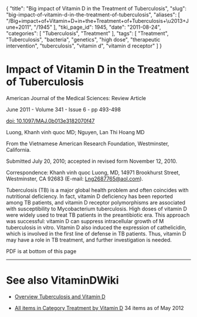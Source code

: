 {
    "title": "Big impact of Vitamin D in the Treatment of Tuberculosis",
    "slug": "big-impact-of-vitamin-d-in-the-treatment-of-tuberculosis",
    "aliases": [
        "/Big+impact+of+Vitamin+D+in+the+Treatment+of+Tuberculosis+\u2013+June+2011",
        "/1945"
    ],
    "tiki_page_id": 1945,
    "date": "2011-08-24",
    "categories": [
        "Tuberculosis",
        "Treatment"
    ],
    "tags": [
        "Treatment",
        "Tuberculosis",
        "bacteria",
        "genetics",
        "high dose",
        "therapeutic intervention",
        "tuberculosis",
        "vitamin d",
        "vitamin d receptor"
    ]
}


# Impact of Vitamin D in the Treatment of Tuberculosis

American Journal of the Medical Sciences: Review Article

June 2011 - Volume 341 - Issue 6 - pp 493-498

[doi: 10.1097/MAJ.0b013e3182070f47](https://doi.org/10.1097/MAJ.0b013e3182070f47)

Luong, Khanh vinh quoc MD; Nguyen, Lan Thi Hoang MD

From the Vietnamese American Research Foundation, Westminster, California.

Submitted July 20, 2010; accepted in revised form November 12, 2010.

Correspondence: Khanh vinh quoc Luong, MD, 14971 Brookhurst Street, Westminster, CA 92683 (E-mail: Lng2687765@aol.com).

Tuberculosis (TB) is a major global health problem and often coincides with nutritional deficiency. In fact, vitamin D deficiency has been reported among TB patients, and vitamin D receptor polymorphisms are associated with susceptibility to Mycobacterium tuberculosis. High doses of vitamin D were widely used to treat TB patients in the preantibiotic era. This approach was successful: vitamin D can suppress intracellular growth of M tuberculosis in vitro. Vitamin D also induced the expression of cathelicidin, which is involved in the first line of defense in TB patients. Thus, vitamin D may have a role in TB treatment, and further investigation is needed.

PDF is at bottom of this page

- - - - - - - - 

# See also VitaminDWiki

* [Overview Tuberculosis and Vitamin D](/posts/overview-tuberculosis-and-vitamin-d)

* [All items in Category Treatment by Vitamin D](https://www.VitaminDWiki.com/tiki-browse_categories.php?parentId=85&sort_mode=created_desc) 34 items as of May 2012